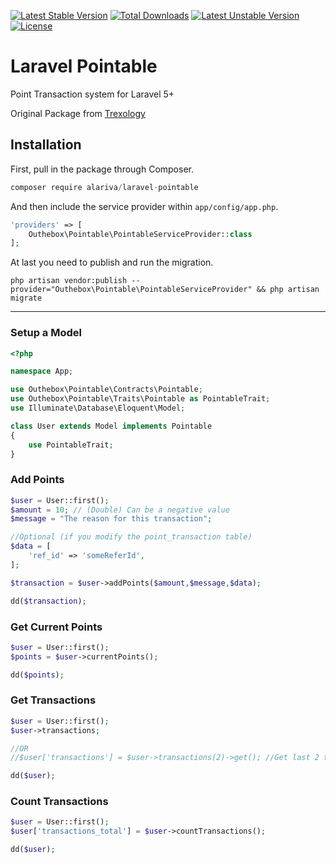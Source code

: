 [![Latest Stable Version](https://poser.pugx.org/outhebox/laravel-pointabl/v/stable)](https://packagist.org/packages/outhebox/laravel-pointabl)
[![Total Downloads](https://poser.pugx.org/outhebox/laravel-pointabl/downloads)](https://packagist.org/packages/outhebox/laravel-pointabl)
[![Latest Unstable Version](https://poser.pugx.org/outhebox/laravel-pointabl/v/unstable)](https://packagist.org/packages/outhebox/laravel-pointabl) [![License](https://poser.pugx.org/outhebox/laravel-pointabl/license)](https://packagist.org/packages/outhebox/laravel-pointabl)

# Laravel Pointable

Point Transaction system for Laravel 5+

Original Package from [Trexology](https://github.com/Trexology/laravel-pointable)

## Installation

First, pull in the package through Composer.

```js
composer require alariva/laravel-pointable
```

And then include the service provider within `app/config/app.php`.

```php
'providers' => [
    Outhebox\Pointable\PointableServiceProvider::class
];
```

At last you need to publish and run the migration.
```
php artisan vendor:publish --provider="Outhebox\Pointable\PointableServiceProvider" && php artisan migrate
```

-----

### Setup a Model
```php
<?php

namespace App;

use Outhebox\Pointable\Contracts\Pointable;
use Outhebox\Pointable\Traits\Pointable as PointableTrait;
use Illuminate\Database\Eloquent\Model;

class User extends Model implements Pointable
{
    use PointableTrait;
}
```

### Add Points
```php
$user = User::first();
$amount = 10; // (Double) Can be a negative value
$message = "The reason for this transaction";

//Optional (if you modify the point_transaction table)
$data = [
    'ref_id' => 'someReferId',
];

$transaction = $user->addPoints($amount,$message,$data);

dd($transaction);
```

### Get Current Points
```php
$user = User::first();
$points = $user->currentPoints();

dd($points);
```

### Get Transactions
```php
$user = User::first();
$user->transactions;

//OR
//$user['transactions'] = $user->transactions(2)->get(); //Get last 2 transactions

dd($user);
```

### Count Transactions
```php
$user = User::first();
$user['transactions_total'] = $user->countTransactions();

dd($user);
```
